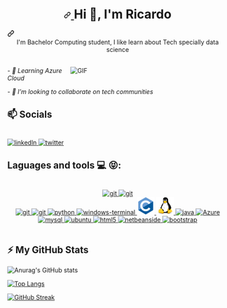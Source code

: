 <h1 align="center" dir="auto">
    <a id="user-content-hi--im-ricardo" class="anchor" aria-hidden="true" href="#hi--im-ricardo">
        <svg class="octicon octicon-link" viewBox="0 0 16 16" version="1.1" width="16" height="16" aria-hidden="true">
            <path fill-rule="evenodd" d="M7.775 3.275a.75.75 0 001.06 1.06l1.25-1.25a2 2 0 112.83 2.83l-2.5 2.5a2 2 0 01-2.83 0 .75.75 0 00-1.06 1.06 3.5 3.5 0 004.95 0l2.5-2.5a3.5 3.5 0 00-4.95-4.95l-1.25 1.25zm-4.69 9.64a2 2 0 010-2.83l2.5-2.5a2 2 0 012.83 0 .75.75 0 001.06-1.06 3.5 3.5 0 00-4.95 0l-2.5 2.5a3.5 3.5 0 004.95 4.95l1.25-1.25a.75.75 0 00-1.06-1.06l-1.25 1.25a2 2 0 01-2.83 0z">
            </path>
        </svg>
    </a>Hi <g-emoji class="g-emoji" alias="wave" fallback-src="https://github.githubassets.com/images/icons/emoji/unicode/1f44b.png">👋</g-emoji>, I'm Ricardo</h1>
<!--### Hi there 👋 I'm Ricardo Uribe-->
<a id="user-content-im-bachelor-computer-student-,-i-like-learn-about-tech-specially-data-science" class="anchor" aria-hidden="true" href="im-bachelor-computer-student-,-i-like-learn-about-tech-specially-data-science"><svg class="octicon octicon-link" viewBox="0 0 16 16" version="1.1" width="16" height="16" aria-hidden="true"><path fill-rule="evenodd" d="M7.775 3.275a.75.75 0 001.06 1.06l1.25-1.25a2 2 0 112.83 2.83l-2.5 2.5a2 2 0 01-2.83 0 .75.75 0 00-1.06 1.06 3.5 3.5 0 004.95 0l2.5-2.5a3.5 3.5 0 00-4.95-4.95l-1.25 1.25zm-4.69 9.64a2 2 0 010-2.83l2.5-2.5a2 2 0 012.83 0 .75.75 0 001.06-1.06 3.5 3.5 0 00-4.95 0l-2.5 2.5a3.5 3.5 0 004.95 4.95l1.25-1.25a.75.75 0 00-1.06-1.06l-1.25 1.25a2 2 0 01-2.83 0z">
    </path>
    </svg>
</a>
<div align="center" valign="top" dir="auto">I'm Bachelor Computing student, I like learn about Tech specially data science</div>
</h3>
<br> 

<p>
   <a target="_blank" reel="noopener noreferrer">
        <img align="right" alt="GIF" src="https://user-images.githubusercontent.com/5713670/87202985-820dcb80-c2b6-11ea-9f56-7ec461c497c3.gif" width="360px" style="max-width: 100%;">
</p>

*- 🌱 Learning Azure Cloud*

*- 👯 I’m looking to collaborate on tech communities*
    
## 📫 Socials
<br>
<a href="https://www.linkedin.com/in/ricardo-uribe-valencia-b63691220/">
    <img src="https://img.shields.io/badge/LinkedIn-0077B5?style=for-the-badge&logo=linkedin&logoColor=white"alt="linkedln" style="max-width: 100%">
</a>
    
<a href="https://twitter.com/ru_viper">
    <img src="https://img.shields.io/badge/Twitter-1DA1F2?style=for-the-badge&logo=twitter&logoColor=white" alt="twitter" data-canonical-src="https://img.shields.io/badge/twitter-%2300acee.svg?&amp;style=for-the-badge&amp;logo=twitter&amp;logoColor=white" style="max-width: 100%;">
</a>

    
## Laguages and tools :computer: :stuck_out_tongue_closed_eyes::
<div align="center" valign="top" dir="auto">
   <br>
<a href="https://www.eclipse.org/" reel="nofollow">
   <img src="https://img.shields.io/badge/Eclipse-2C2255?style=for-the-badge&logo=eclipse&logoColor=white" alt="git" width="140" height="40" style="max-width: 100%;">
    </a>
    
<a href="https://www.jetbrains.com/es-es/idea/" reel="nofollow">
    <img src="https://img.shields.io/badge/IntelliJ_IDEA-000000.svg?style=for-the-badge&logo=intellij-idea&logoColor=white" alt="git" width="180" height="40" style="max-width: 100%;">
    </a>
    
   <br>
<a href="https://code.visualstudio.com/" reel="nofollow">
    <img src="https://img.shields.io/badge/Visual_Studio_Code-0078D4?style=for-the-badge&logo=visual%20studio%20code&logoColor=white" alt="git" width="220" height="40" style="max-width: 100%;">
</a>
    
<a href="https://git-scm.com/" reel="nofollow">
   <img src="https://img.shields.io/badge/GIT-E44C30?style=for-the-badge&logo=git&logoColor=white" alt="git" width="90" height="40" style="max-width: 100%;">     
</a>
   
<a href="https://www.python.org/">
   <img src="https://img.shields.io/badge/Python-14354C?style=for-the-badge&logo=python&logoColor=white" alt="python" width="130" height="40" style="max-width: 100%;">
</a>

<a href="https://apps.microsoft.com/store/detail/windows-terminal/9N0DX20HK701?hl=en-us&gl=US">
    <img src="https://img.shields.io/badge/windows%20terminal-4D4D4D?style=for-the-badge&logo=windows%20terminal&logoColor=white" alt="windows-terminal" width="220" height="40" style="max-width: 100%;">
</a>
    
<a href="https://www.cprogramming.com/">
    <img src="https://raw.githubusercontent.com/devicons/devicon/master/icons/c/c-original.svg" alt="C" width="40" height="40" style="max-width: 100%;">
</a>
   
<a href="https://docs.microsoft.com/en-us/windows/wsl/">
    <img src="https://raw.githubusercontent.com/devicons/devicon/master/icons/linux/linux-original.svg" alt="linux" alt="python" width="40" height="40" style="max-width: 100%;">
</a>
   
<a href="https://www.java.com/es/">
    <img src="https://img.shields.io/badge/Java-ED8B00?style=for-the-badge&logo=java&logoColor=white" alt="java" width="100" height="40" style="max-width: 100%;">
</a>
   
<a href="https://azure.microsoft.com/es-mx/features/azure-portal/">
     <img src="https://img.shields.io/badge/Microsoft_Azure-0089D6?style=for-the-badge&logo=microsoft-azure&logoColor=white" alt="Azure" width="220" height="40" style="max-width: 100%;">      
</a>
     
<a href="https://www.mysql.com/">
   <img src="https://img.shields.io/badge/MySQL-005C84?style=for-the-badge&logo=mysql&logoColor=white" alt="mysql" width="140" height="40" style="max-width: 100%;"> </a>
    
<a href="https://ubuntu.com/wsl">
    <img src="https://img.shields.io/badge/Ubuntu-E95420?style=for-the-badge&logo=ubuntu&logoColor=white" alt="ubuntu" width="130" height="40" style="max-width: 100%;">
</a>
     
<a href="https://www.w3.org/html/">
    <img src="https://img.shields.io/badge/HTML5-E34F26?style=for-the-badge&logo=html5&logoColor=white" alt="html5" width="130" height="40" style="max-width: 100%;">   
</a>
    
<a href="https://netbeans.apache.org/">
    <img src="https://img.shields.io/badge/NetBeansIDE-1B6AC6.svg?style=for-the-badge&logo=apache-netbeans-ide&logoColor=white" alt="netbeanside" width="190" height="40" style="max-width: 100%;">    
</a>
    
<a href="https://getbootstrap.com">
    <img src="https://img.shields.io/badge/Bootstrap-563D7C?style=for-the-badge&logo=bootstrap&logoColor=white" alt="bootstrap" width="150" height="40" style="max-width: 100%;">
</a>
</div>
<br>
        
## ⚡ My GitHub Stats
![Anurag's GitHub stats](https://github-readme-stats.vercel.app/api?username=RicardoUValencia&show_icons=true&theme=chartreuse-dark)
                                     
[![Top Langs](https://github-readme-stats.vercel.app/api/top-langs/?username=RicardoUValencia&layout=compact&theme=chartreuse-dark)](https://github.com/RicardoUValencia/github-readme-stats)

[![GitHub Streak](https://github-readme-streak-stats.herokuapp.com?user=RicardoUValencia&theme=hacker&hide_border=true&date_format=M%20j%5B%2C%20Y%5D)](https://git.io/streak-stats)

<!-- <img src="https://github.com/fehbs/fehbs/raw/output/github-contribution-grid-snake.svg" style="max-width: 100%;"> -->



<!--
**RicardoUValencia/RicardoUValencia** is a ✨ _special_ ✨ repository because its `README.md` (this file) appears on your GitHub profile.

Here are some ideas to get you started:

- 🔭 I’m currently working on ...
- 🌱 I’m currently learning Azure Cloud
- 👯 I’m looking to collaborate on ...
- 🤔 I’m looking for help with ...
- 💬 Ask me about ...
- 📫 How to reach me: ...
- 😄 Pronouns: ...
- ⚡ Fun fact: ...
-->
